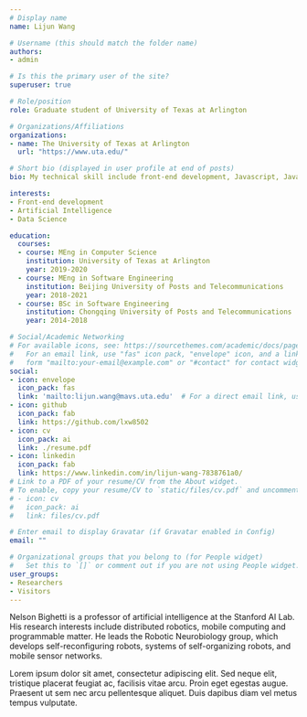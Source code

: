 ```yaml
---
# Display name
name: Lijun Wang

# Username (this should match the folder name)
authors:
- admin

# Is this the primary user of the site?
superuser: true

# Role/position
role: Graduate student of University of Texas at Arlington

# Organizations/Affiliations
organizations:
- name: The University of Texas at Arlington
  url: "https://www.uta.edu/"

# Short bio (displayed in user profile at end of posts)
bio: My technical skill include front-end development, Javascript, Java, python.

interests:
- Front-end development
- Artificial Intelligence
- Data Science

education:
  courses:
  - course: MEng in Computer Science
    institution: University of Texas at Arlington
    year: 2019-2020 
  - course: MEng in Software Engineering
    institution: Beijing University of Posts and Telecommunications 
    year: 2018-2021
  - course: BSc in Software Engineering
    institution: Chongqing University of Posts and Telecommunications 
    year: 2014-2018

# Social/Academic Networking
# For available icons, see: https://sourcethemes.com/academic/docs/page-builder/#icons
#   For an email link, use "fas" icon pack, "envelope" icon, and a link in the
#   form "mailto:your-email@example.com" or "#contact" for contact widget.
social:
- icon: envelope
  icon_pack: fas
  link: 'mailto:lijun.wang@mavs.uta.edu'  # For a direct email link, use "mailto:test@example.org".
- icon: github
  icon_pack: fab
  link: https://github.com/lxw8502
- icon: cv
  icon_pack: ai
  link: ./resume.pdf
- icon: linkedin
  icon_pack: fab
  link: https://www.linkedin.com/in/lijun-wang-7838761a0/
# Link to a PDF of your resume/CV from the About widget.
# To enable, copy your resume/CV to `static/files/cv.pdf` and uncomment the lines below.
# - icon: cv
#   icon_pack: ai
#   link: files/cv.pdf

# Enter email to display Gravatar (if Gravatar enabled in Config)
email: ""

# Organizational groups that you belong to (for People widget)
#   Set this to `[]` or comment out if you are not using People widget.
user_groups:
- Researchers
- Visitors
---
```


Nelson Bighetti is a professor of artificial intelligence at the Stanford AI Lab. His research interests include distributed robotics, mobile computing and programmable matter. He leads the Robotic Neurobiology group, which develops self-reconfiguring robots, systems of self-organizing robots, and mobile sensor networks.

Lorem ipsum dolor sit amet, consectetur adipiscing elit. Sed neque elit, tristique placerat feugiat ac, facilisis vitae arcu. Proin eget egestas augue. Praesent ut sem nec arcu pellentesque aliquet. Duis dapibus diam vel metus tempus vulputate.
